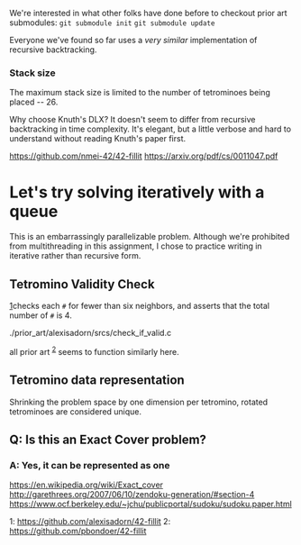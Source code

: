 
We're interested in what other folks have done before
to checkout prior art submodules:
`git submodule init`
`git submodule update`

Everyone we've found so far uses a *very similar* implementation of recursive backtracking.
### Stack size
The maximum stack size is limited to the number of tetrominoes being placed -- 26.

Why choose Knuth's DLX?  It doesn't seem to differ from recursive backtracking in time complexity.  It's elegant, but a little verbose and hard to understand without reading Knuth's paper first.

https://github.com/nmei-42/42-fillit
https://arxiv.org/pdf/cs/0011047.pdf

# Let's try solving iteratively with a queue
This is an embarrassingly parallelizable problem.  Although we're prohibited from multithreading in this assignment, I chose to practice writing in iterative rather than recursive form.

## Tetromino Validity Check
[1](#alexisadorn)checks each `#` for fewer than six neighbors, and asserts that the total number of `#` is 4.

./prior_art/alexisadorn/srcs/check_if_valid.c

all prior art <sup>[2](#pbondoer)</sup> seems to function similarly here.

## Tetromino data representation

Shrinking the problem space by one dimension per tetromino, rotated tetrominoes are considered unique.

## Q: Is this an Exact Cover problem?

### A: Yes, it can be represented as one

https://en.wikipedia.org/wiki/Exact_cover
http://garethrees.org/2007/06/10/zendoku-generation/#section-4
https://www.ocf.berkeley.edu/~jchu/publicportal/sudoku/sudoku.paper.html


<a name="alexisadorn">1</a>: https://github.com/alexisadorn/42-fillit
<a name="pbondoer">2</a>: https://github.com/pbondoer/42-fillit

